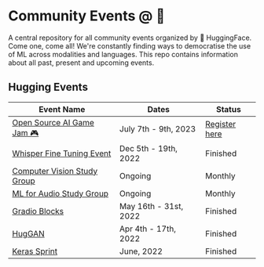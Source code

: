 # Community Events @ 🤗

A central repository for all community events organized by 🤗 HuggingFace. Come one, come all!
We're constantly finding ways to democratise the use of ML across modalities and languages. This repo contains information about all past, present and upcoming events.

## Hugging Events

| **Event Name**                                                          | **Dates**       | **Status**                                                                                                   |
|-------------------------------------------------------------------------|-----------------|--------------------------------------------------------------------------------------------------------------|
| [Open Source AI Game Jam 🎮](/open-source-ai-game-jam)               | July 7th - 9th, 2023  | [Register here](https://itch.io/jam/open-source-ai-game-jam) |
| [Whisper Fine Tuning Event](/whisper-fine-tuning-event)               | Dec 5th - 19th, 2022  | Finished |
| [Computer Vision Study Group](/computer-vision-study-group)             | Ongoing         | Monthly                                                                                                      |
| [ML for Audio Study Group](https://github.com/Vaibhavs10/ml-with-audio) | Ongoing         | Monthly                                                                                                      |
| [Gradio Blocks](/gradio-blocks)                                         | May 16th - 31st, 2022 | Finished                                                                                                     |
| [HugGAN](/huggan)                                                       | Apr 4th - 17th, 2022  | Finished                                                                                                     |
| [Keras Sprint](keras-sprint)                                            | June, 2022            | Finished                                                                                                     |
